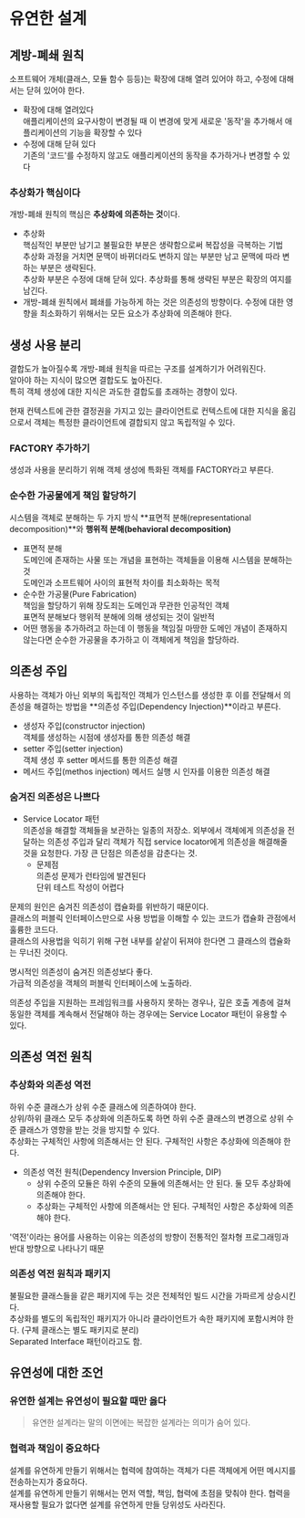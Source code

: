 # 유연한 설계

## 계방-폐쇄 원칙
소프트웨어 개체(클래스, 모듈 함수 등등)는 확장에 대해 열려 있어야 하고, 수정에 대해서는 닫혀 있어야 한다.  
- 확장에 대해 열려있다  
  애플리케이션의 요구사항이 변경될 때 이 변경에 맞게 새로운 '동작'을 추가해서 애플리케이션의 기능을 확장할 수 있다
- 수정에 대해 닫혀 있다  
  기존의 '코드'를 수정하지 않고도 애플리케이션의 동작을 추가하거나 변경할 수 있다  

### 추상화가 핵심이다
개방-폐쇄 원칙의 핵심은 **추상화에 의존하는 것**이다.
- 추상화  
  핵심적인 부분만 남기고 불필요한 부분은 생략함으로써 복잡성을 극복하는 기법  
  추상화 과정을 거치면 문맥이 바뀌더라도 변하지 않는 부분만 남고 문맥에 따라 변하는 부분은 생략된다.  
  추상화 부분은 수정에 대해 닫혀 있다. 추상화를 통해 생략된 부분은 확장의 여지를 남긴다.
- 개방-폐쇄 원칙에서 폐쇄를 가능하게 하는 것은 의존성의 방향이다. 수정에 대한 영향을 최소화하기 위해서는 모든 요소가 추상화에 의존해야 한다.

## 생성 사용 분리
결합도가 높아질수록 개방-폐쇄 원칙을 따르는 구조를 설계하기가 어려워진다.  
알아야 하는 지식이 많으면 결합도도 높아진다.  
특히 객체 생성에 대한 지식은 과도한 결합도를 초래하는 경향이 있다.  
   
현재 컨텍스트에 관한 결정권을 가지고 있는 클라이언트로 컨텍스트에 대한 지식을 옮김으로서 객체는 특정한 클라이언트에 결합되지 않고 독립적일 수 있다.

### FACTORY 추가하기
생성과 사용을 분리하기 위해 객체 생성에 특화된 객체를 FACTORY라고 부른다.

### 순수한 가공물에게 책임 할당하기
시스템을 객체로 분해하는 두 가지 방식 **표면적 분해(representational decomposition)**와 **행위적 분해(behavioral decomposition)**
- 표면적 분해  
  도메인에 존재하는 사물 또는 개념을 표현하는 객체들을 이용해 시스템을 분해하는 것  
  도메인과 소프트웨어 사이의 표현적 차이를 최소화하는 목적
- 순수한 가공물(Pure Fabrication)  
  책임을 할당하기 위해 장도죄는 도메인과 무관한 인공적인 객체  
  표면적 분해보다 행위적 분해에 의해 생성되는 것이 일반적  
- 어떤 행동을 추가하려고 하는데 이 행동을 책임질 마땅한 도메인 개념이 존재하지 않는다면 순수한 가공물을 추가하고 이 객체에게 책임을 할당하라.

## 의존성 주입
사용하는 객체가 아닌 외부의 독립적인 객체가 인스턴스를 생성한 후 이를 전달해서 의존성을 해결하는 방법을 **의존성 주입(Dependency Injection)**이라고 부른다.
- 생성자 주입(constructor injection)  
  객체를 생성하는 시점에 생성자를 통한 의존성 해결
- setter 주입(setter injection)  
  객체 생성 후 setter 메서드를 통한 의존성 해결
- 메서드 주입(methos injection)
  메서드 실행 시 인자를 이용한 의존성 해결

### 숨겨진 의존성은 나쁘다
- Service Locator 패턴  
  의존성을 해결할 객체들을 보관하는 일종의 저장소. 외부에서 객체에게 의존성을 전달하는 의존성 주입과 달리 객체가 직접 service locator에게 의존성을 해결해줄 것을 요청한다.
  가장 큰 단점은 의존성을 감춘다는 것.
  - 문제점  
    의존성 문제가 런타임에 발견된다  
    단위 테스트 작성이 어렵다
   
문제의 원인은 숨겨진 의존성이 캡슐화를 위반하기 때문이다.  
클래스의 퍼블릭 인터페이스만으로 사용 방법을 이해할 수 있는 코드가 캡슐화 관점에서 훌륭한 코드다.  
클래스의 사용법을 익히기 위해 구현 내부를 샅샅이 뒤져야 한다면 그 클래스의 캡슐화는 무너진 것이다.
   
명시적인 의존성이 숨겨진 의존성보다 좋다.  
가급적 의존성을 객체의 퍼블릭 인터페이스에 노출하라.  
   
의존성 주입을 지원하는 프레임워크를 사용하지 못하는 경우나, 깊은 호출 계층에 걸쳐 동일한 객체를 계속해서 전달해야 하는 경우에는 Service Locator 패턴이 유용할 수 있다.

## 의존성 역전 원칙
### 추상화와 의존성 역전
하위 수준 클래스가 상위 수준 클래스에 의존하여야 한다.  
상위/하위 클래스 모두 추상화에 의존하도록 하면 하위 수준 클래스의 변경으로 상위 수준 클래스가 영향을 받는 것을 방지할 수 있다.  
추상화는 구체적인 사항에 의존해서는 안 된다. 구체적인 사항은 추상화에 의존해야 한다.
- 의존성 역전 원칙(Dependency Inversion Principle, DIP)
  - 상위 수준의 모듈은 하위 수준의 모듈에 의존해서는 안 된다. 둘 모두 추상화에 의존해야 한다.
  - 추상화는 구체적인 사항에 의존해서는 안 된다. 구체적인 사항은 추상화에 의존해야 한다.
   
'역전'이라는 용어를 사용하는 이유는 의존성의 방향이 전통적인 절차형 프로그래밍과 반대 방향으로 나타나기 때문

### 의존성 역전 원칙과 패키지
불필요한 클래스들을 같은 패키지에 두는 것은 전체적인 빌드 시간을 가파르게 상승시킨다.  
추상화를 별도의 독립적인 패키지가 아니라 클라이언트가 속한 패키지에 포함시켜야 한다. (구체 클래스는 별도 패키지로 분리)  
Separated Interface 패턴이라고도 함.  

## 유연성에 대한 조언
### 유연한 설계는 유연성이 필요할 때만 옳다
> 유연한 설계라는 말의 이면에는 복잡한 설계라는 의미가 숨어 있다.

### 협력과 책임이 중요하다
설계를 유연하게 만들기 위해서는 협력에 참여하는 객체가 다른 객체에게 어떤 메시지를 전송하는지가 중요하다.  
설계를 유연하게 만들기 위해서는 먼저 역할, 책임, 협력에 초점을 맞춰야 한다. 협력을 재사용할 필요가 없다면 설계를 유연하게 만들 당위성도 사라진다.